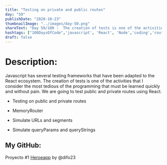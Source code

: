 ```yaml
---
title: "Testing on private and public routes"
day: "50"
publishDate: "2020-10-23"
thumbnailImage: "../images/day-50.png"
shareText: "Day 50/100 :  The creation of tests is one of the activities that I consider the most tedious of the programming that must be learned quickly and without pain. We are going to test public and private routes using React."
hashtags: ["100DaysOfCode",'javascript', 'React', 'Node','coding','route' ,'Web']
draft: false
---
```


# Description:

Javascript has several testing frameworks that have been adapted to the React ecosystem. The creation of tests is one of the activities that I consider the most tedious of the programming that must be learned quickly and without pain. We are going to test public and private routes using React.

* Testing on public and private routes

* MemoryRouter

* Simulate URLs and segments

* Simulate queryParams and queryStrings



## My GitHub:  

Proyecto #1 [Heroeapp](https://github.com/difo23/heroeapp.git) by @difo23   